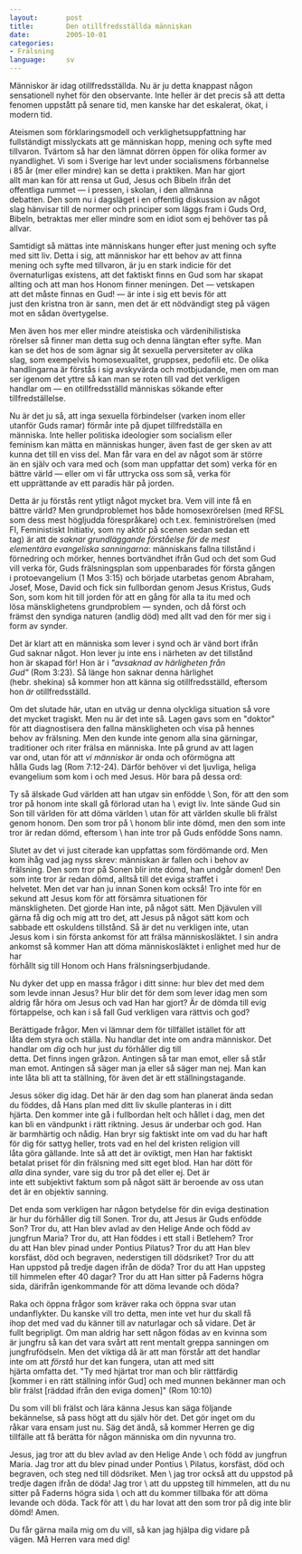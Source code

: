 ```yaml
---
layout:       post
title:        Den otillfredsställda människan
date:         2005-10-01
categories:
- Frälsning
language:     sv
---
```

Människor är idag otillfredsställda. Nu är ju detta knappast någon 
sensationell nyhet för den observante. Inte heller är det precis så 
att detta fenomen uppstått på senare tid, men kanske har det 
eskalerat, ökat, i modern tid.

Ateismen som förklaringsmodell och verklighetsuppfattning har \
fullständigt misslyckats att ge människan hopp, mening och syfte med \
tillvaron. Tvärtom så har den lämnat dörren öppen för olika former av \
nyandlighet. Vi som i Sverige har levt under socialismens förbannelse \
i 85 år (mer eller mindre) kan se detta i praktiken. Man har gjort \
allt man kan för att rensa ut Gud, Jesus och Bibeln ifrån det \
offentliga rummet &mdash; i pressen, i skolan, i den allmänna \
debatten. Den som nu i dagsläget i en offentlig diskussion av något \
slag hänvisar till de normer och principer som läggs fram i Guds Ord, \
Bibeln, betraktas mer eller mindre som en idiot som ej behöver tas på \
allvar.

Samtidigt så mättas inte människans hunger efter just mening och syfte \
med sitt liv. Detta i sig, att människor har ett behov av att finna \
mening och syfte med tillvaron, är ju en stark indicie för det \
övernaturligas existens, att det faktiskt finns en Gud som har skapat \
allting och att man hos Honom finner meningen. Det &mdash; vetskapen \
att det måste finnas en Gud! &mdash; är inte i sig ett bevis för att \
just den kristna tron är sann, men det är ett nödvändigt steg på vägen \
mot en sådan övertygelse.

Men även hos mer eller mindre ateistiska och värdenihilistiska \
rörelser så finner man detta sug och denna längtan efter syfte. Man \
kan se det hos de som ägnar sig åt sexuella perversiteter av olika \
slag, som exempelvis homosexualitet, gruppsex, pedofili etc. De olika \
handlingarna är förstås i sig avskyvärda och motbjudande, men om man \
ser igenom det yttre så kan man se roten till vad det verkligen \
handlar om &mdash; en otillfredsställd människas sökande efter \
tillfredställelse.

Nu är det ju så, att inga sexuella förbindelser (varken inom eller \
utanför Guds ramar) förmår inte på djupet tillfredställa en \
människa. Inte heller politiska ideologier som socialism eller \
feminism kan mätta en människas hunger, även fast de ger sken av att \
kunna det till en viss del. Man får vara en del av något som är större \
än en själv och vara med och (som man uppfattar det som) verka för en \
bättre värld &mdash; eller om vi får uttrycka oss som så, verka för \
ett upprättande av ett paradis här på jorden.

Detta är ju förstås rent ytligt något mycket bra. Vem vill inte få en \
bättre värld? Men grundproblemet hos både homosexrörelsen (med RFSL \
som dess mest högljudda förespråkare) och t.ex. feministrörelsen (med \
FI, Feministiskt Initiativ, som ny aktör på scenen sedan sedan ett \
tag) är att de <em>saknar grundläggande förståelse för de mest \
elementära evangeliska sanningarna</em>: människans fallna tillstånd i \
förnedring och mörker, hennes bortvändhet ifrån Gud och det som Gud \
vill verka för, Guds frälsningsplan som uppenbarades för första gången \
i protoevangelium (1 Mos 3:15) och började utarbetas genom Abraham, \
Josef, Mose, David och fick sin fullbordan genom Jesus Kristus, Guds \
Son, som kom hit till jorden för att en gång för alla ta itu med och \
lösa mänsklighetens grundproblem &mdash; synden, och då först och \
främst den syndiga naturen (andlig död) med allt vad den för mer sig i \
form av synder.

Det är klart att en människa som lever i synd och är vänd bort ifrån \
Gud saknar något. Hon lever ju inte ens i närheten av det tillstånd \
hon är skapad för!  Hon är i <em>"avsaknad av härligheten från \
Gud"</em> (Rom 3:23). Så länge hon saknar denna härlighet \
(hebr. shekina) så kommer hon att känna sig otillfredsställd, eftersom \
hon <em>är</em> otillfredsställd.

Om det slutade här, utan en utväg ur denna olyckliga situation så vore \
det mycket tragiskt. Men nu är det inte så. Lagen gavs som en "doktor" \
för att diagnostisera den fallna mänskligheten och visa på hennes \
behov av frälsning. Men den kunde inte genom alla sina gärningar, \
traditioner och riter frälsa en människa. Inte på grund av att lagen \
var ond, utan för att <em>vi människor</em> är onda och oförmögna att \
hålla Guds lag (Rom 7:12-24). Därför behöver vi det ljuvliga, heliga \
evangelium som kom i och med Jesus. Hör bara på dessa ord:

<p class="Bible">Ty så älskade Gud världen att han utgav sin enfödde \
Son, för att den som tror på honom inte skall gå förlorad utan ha \
evigt liv. Inte sände Gud sin Son till världen för att döma världen \
utan för att världen skulle bli frälst genom honom. Den som tror på \
honom blir inte dömd, men den som inte tror är redan dömd, eftersom \
han inte tror på Guds enfödde Sons namn.</p>

Slutet av det vi just citerade kan uppfattas som fördömande ord. Men \
kom ihåg vad jag nyss skrev: människan är fallen och i behov av \
frälsning. Den som tror på Sonen blir inte dömd, han undgår domen! Den \
som inte tror är redan dömd, alltså till det eviga straffet i \
helvetet. Men det var han ju innan Sonen kom också! Tro inte för en \
sekund att Jesus kom för att försämra situationen för \
mänskligheten. Det gjorde Han inte, på något sätt. Men Djävulen vill \
gärna få dig och mig att tro det, att Jesus på något sätt kom och \
sabbade ett oskuldens tillstånd. Så är det nu verkligen inte, utan \
Jesus kom i sin första ankomst för att frälsa människosläktet. I sin andra \
ankomst så kommer Han att döma människosläktet i enlighet med hur de har \
förhållt sig till Honom och Hans frälsningserbjudande.

Nu dyker det upp en massa frågor i ditt sinne: hur blev det med dem \
som levde innan Jesus? Hur blir det för dem som lever idag men som \
aldrig får höra om Jesus och vad Han har gjort? Är de dömda till evig \
förtappelse, och kan i så fall Gud verkligen vara rättvis och god?

Berättigade frågor. Men vi lämnar dem för tillfället istället för att \
låta dem styra och ställa. Nu handlar det inte om andra människor. Det \
handlar om <em>dig</em> och hur just <em>du</em> förhåller dig till \
detta. Det finns ingen gråzon. Antingen så tar man emot, eller så står \
man emot. Antingen så säger man ja eller så säger man nej. Man kan \
inte låta bli att ta ställning, för även det är ett ställningstagande.

Jesus söker dig idag. Det här är den dag som han planerat ända sedan \
du föddes, då Hans plan med ditt liv skulle planteras in i ditt \
hjärta. Den kommer inte gå i fullbordan helt och hållet i dag, men det \
kan bli en vändpunkt i rätt riktning. Jesus är underbar och god. Han \
är barmhärtig och nådig. Han bryr sig faktiskt inte om vad du har haft \
för dig för sattyg heller, trots vad en hel del kristen religion vill \
låta göra gällande. Inte så att det är oviktigt, men Han har faktiskt \
betalat priset för din frälsning med sitt eget blod. Han har dött för \
<em>alla</em> dina synder, vare sig du tror på det eller ej. Det är \
inte ett subjektivt faktum som på något sätt är beroende av oss utan \
det är en objektiv sanning.

Det enda som verkligen har någon betydelse för din eviga destination \
är hur du förhåller dig till Sonen. Tror du, att Jesus är Guds enfödde \
Son? Tror du, att Han blev avlad av den Helige Ande och född av \
jungfrun Maria? Tror du, att Han föddes i ett stall i Betlehem? Tror \
du att Han blev pinad under Pontius Pilatus? Tror du att Han blev \
korsfäst, död och begraven, nederstigen till dödsriket? Tror du att \
Han uppstod på tredje dagen ifrån de döda?  Tror du att Han uppsteg \
till himmelen efter 40 dagar? Tror du att Han sitter på Faderns högra \
sida, därifrån igenkommande för att döma levande och döda?

Raka och öppna frågor som kräver raka och öppna svar utan \
undanflykter. Du kanske vill tro detta, men inte vet hur du skall få \
ihop det med vad du känner till av naturlagar och så vidare. Det är \
fullt begripligt. Om man aldrig har sett någon födas av en kvinna som \
är jungfru så kan det vara svårt att rent mentalt greppa sanningen om \
jungfrufödseln. Men det viktiga då är att man förstår att det handlar \
inte om att <em>förstå</em> hur det kan fungera, utan att med sitt \
hjärta omfatta det. "Ty med hjärtat tror man och blir rättfärdig \
[kommer i en rätt ställning inför Gud] och med munnen bekänner man och \
blir frälst [räddad ifrån den eviga domen]" (Rom 10:10)

Du som vill bli frälst och lära känna Jesus kan säga följande \
bekännelse, så pass högt att du själv hör det. Det gör inget om du \
råkar vara ensam just nu. Säg det ändå, så kommer Herren ge dig \
tillfälle att få berätta för någon människa om din nyvunna tro.

<p class="quote">Jesus, jag tror att du blev avlad av den Helige Ande \
och född av jungfrun Maria. Jag tror att du blev pinad under Pontius \
Pilatus, korsfäst, död och begraven, och steg ned till dödsriket. Men \
jag tror också att du uppstod på tredje dagen ifrån de döda! Jag tror \
att du uppsteg till himmelen, att du nu sitter på Faderns högra sida \
och att du kommer tillbaka för att döma levande och döda. Tack för att \
du har lovat att den som tror på dig inte blir dömd! Amen.</p>

Du får gärna maila mig om du vill, så kan jag hjälpa dig vidare på \
vägen. Må Herren vara med dig!

